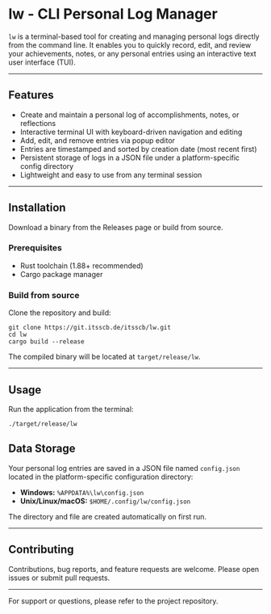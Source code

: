 # lw - CLI Personal Log Manager

`lw` is a terminal-based tool for creating and managing personal logs directly from the command line. It enables you to quickly record, edit, and review your achievements, notes, or any personal entries using an interactive text user interface (TUI).

---

## Features

- Create and maintain a personal log of accomplishments, notes, or reflections  
- Interactive terminal UI with keyboard-driven navigation and editing  
- Add, edit, and remove entries via popup editor  
- Entries are timestamped and sorted by creation date (most recent first)  
- Persistent storage of logs in a JSON file under a platform-specific config directory  
- Lightweight and easy to use from any terminal session  

---

## Installation

Download a binary from the Releases page or build from source.

### Prerequisites

- Rust toolchain (1.88+ recommended)  
- Cargo package manager  

### Build from source

Clone the repository and build:

`git clone https://git.itsscb.de/itsscb/lw.git`  
`cd lw`  
`cargo build --release`

The compiled binary will be located at `target/release/lw`.

---

## Usage

Run the application from the terminal:

`./target/release/lw`

## Data Storage

Your personal log entries are saved in a JSON file named `config.json` located in the platform-specific configuration directory:

- **Windows:** `%APPDATA%\lw\config.json`  
- **Unix/Linux/macOS:** `$HOME/.config/lw/config.json`  

The directory and file are created automatically on first run.

---

## Contributing

Contributions, bug reports, and feature requests are welcome. Please open issues or submit pull requests.

---

For support or questions, please refer to the project repository.
